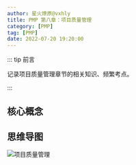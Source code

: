 ```yaml
---
author: 星火燎原@vxhly
title: PMP 第八章：项目质量管理
category: [PMP]
tag: [PMP]
date: 2022-07-20 19:20:00
---
```


::: tip 前言

记录项目质量管理章节的相关知识、频繁考点。

:::

<!-- more -->

## 核心概念

## 思维导图

![项目质量管理](/assets/project-progress-managementt.png)
